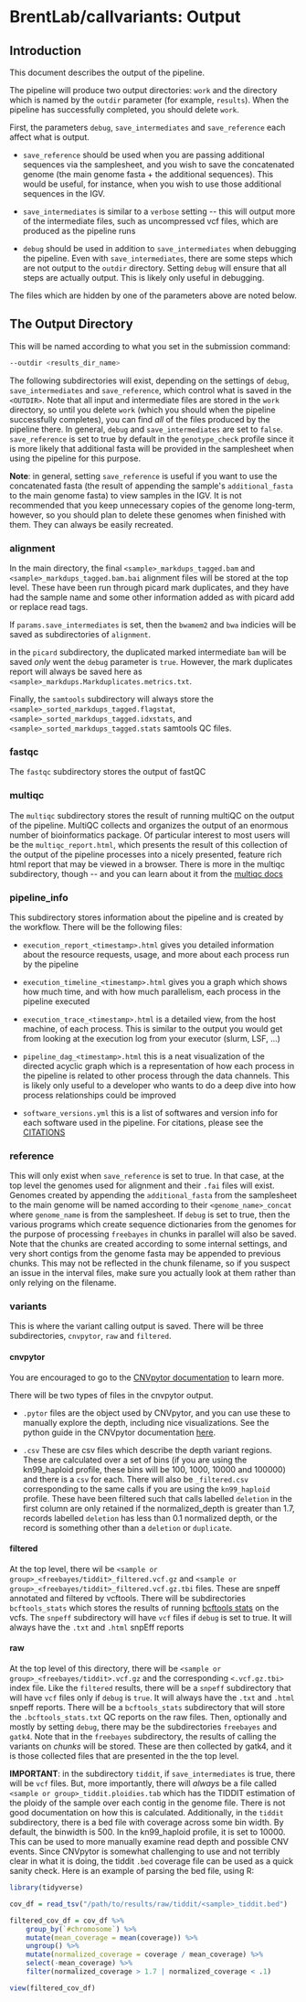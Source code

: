 # BrentLab/callvariants: Output

## Introduction

This document describes the output of the pipeline.

The pipeline will produce two output directories: `work` and the directory
which is named by the `outdir` parameter (for example, `results`). When the
pipeline has successfully completed, you should delete `work`.

First, the parameters `debug`, `save_intermediates` and `save_reference`
each affect what is output.

- `save_reference` should be used when you are passing additional sequences
via the samplesheet, and you wish to save the concatenated genome (the main
genome fasta + the additional sequences). This would be useful, for instance,
when you wish to use those additional sequences in the IGV.

- `save_intermediates` is similar to a `verbose` setting -- this will output
more of the intermediate files, such as uncompressed vcf files, which are
produced as the pipeline runs

- `debug` should be used in addition to `save_intermediates` when debugging
the pipeline. Even with `save_intermediates`, there are some steps which are
not output to the `outdir` directory. Setting `debug` will ensure that all
steps are actually output. This is likely only useful in debugging.

The files which are hidden by one of the parameters above are noted below.

## The Output Directory

This will be named according to what you set in the submission command:

```bash
--outdir <results_dir_name>
```

The following subdirectories will exist, depending on the settings of `debug`,
`save_intermediates` and `save_reference`, which control what is saved in
the `<OUTDIR>`. Note that all input and intermediate files are stored in the
`work` directory, so until you delete `work` (which you should when the
pipeline successfully completes), you can find *all* of the files produced
by the pipeline there. In general, `debug` and `save_intermediates` are set
to `false`. `save_reference` is set to true by default in the `genotype_check`
profile since it is more likely that additional fasta will be provided in the
samplesheet when using the pipeline for this purpose.

**Note**: in general, setting `save_reference` is useful if you want to use the
concatenated fasta (the result of appending the sample's `additional_fasta` to
the main genome fasta) to view samples in the IGV. It is not recommended that
you keep unnecessary copies of the genome long-term, however, so you should
plan to delete these genomes when finished with them. They can always be
easily recreated.

### alignment

In the main directory, the final `<sample>_markdups_tagged.bam` and
`<sample>_markdups_tagged.bam.bai` alignment files will be stored at the
top level. These have been run through picard mark duplicates, and they have
had the sample name and some other information added as with picard
add or replace read tags.

If `params.save_intermediates` is set, then the `bwamem2` and `bwa` indicies
will be saved as subdirectories of `alignment`.

in the `picard` subdirectory, the duplicated marked intermediate `bam` will be
saved *only* went the `debug` parameter is `true`. However, the mark duplicates
report will always be saved here as
`<sample>_markdups.Markduplicates.metrics.txt`.

Finally, the `samtools` subdirectory will always store the `<sample>_sorted_markdups_tagged.flagstat`,
`<sample>_sorted_markdups_tagged.idxstats`, and
`<sample>_sorted_markdups_tagged.stats` samtools QC files.

### fastqc

The `fastqc` subdirectory stores the output of fastQC

### multiqc

The `multiqc` subdirectory stores the result of running multiQC on the
output of the pipeline. MultiQC collects and organizes the output of an
enormous number of bioinformatics package. Of particular interest to most
users will be the `multiqc_report.html`, which presents the result of this
collection of the output of the pipeline processes into a nicely presented,
feature rich html report that may be viewed in a browser. There is more
in the multiqc subdirectory, though -- and you can
learn about it from the [multiqc docs](https://multiqc.info/)

### pipeline_info

This subdirectory stores information about the pipeline and is created by
the workflow. There will be the following files:

- `execution_report_<timestamp>.html` gives you detailed information about the
resource requests, usage, and more about each process run by the pipeline

- `execution_timeline_<timestamp>.html` gives you a graph which shows how much
time, and with how much parallelism, each process in the pipeline executed

- `execution_trace_<timestamp>.html` is a detailed view, from the host machine,
of each process. This is similar to the output you would get from looking
at the execution log from your executor (slurm, LSF, ...)

- `pipeline_dag_<timestamp>.html` this is a neat visualization of the directed
acyclic graph which is a representation of how each process in the pipeline
is related to other process through the data channels. This is likely only
useful to a developer who wants to do a deep dive into how process
relationships could be improved

- `software_versions.yml` this is a list of softwares and version info for each
software used in the pipeline. For citations, please see the
[CITATIONS](../CITATIONS.md)

### reference

This will only exist when `save_reference` is set to true. In that case,
at the top level the genomes used for alignment and their `.fai` files will
exist. Genomes created by appending the `additional_fasta` from the samplesheet
to the main genome will be named according to their `<genome_name>_concat`
where `genome_name` is from the samplesheet. If `debug` is set to true, then
the various programs which create sequence dictionaries from the genomes for
the purpose of processing `freebayes` in chunks in parallel will also be
saved. Note that the chunks are created according to some internal settings,
and very short contigs from the genome fasta may be appended to previous
chunks. This may not be reflected in the chunk filename, so if you suspect
an issue in the interval files, make sure you actually look at them rather than
only relying on the filename.

### variants

This is where the variant calling output is saved. There will be three
subdirectories, `cnvpytor`, `raw` and `filtered`.

#### cnvpytor

You are encouraged to go to the
[CNVpytor documentation](https://github.com/abyzovlab/CNVpytor)
to learn more.

There will be two types of files in the cnvpytor output.

- `.pytor` files are the object used by CNVpytor, and you can use these to
manually explore the depth, including nice visualizations. See the python
guide in the CNVpytor documentation
[here](https://github.com/abyzovlab/CNVpytor/blob/master/examples/PythonLibraryGuide.ipynb).

- `.csv` These are csv files which describe the depth variant regions. These
are calculated over a set of bins (if you are using the kn99_haploid profile,
these bins will be 100, 1000, 10000 and 100000) and there is a `csv` for each.
There will also be `_filtered.csv` corresponding to the same calls if you are
using the `kn99_haploid` profile. These have been filtered such that calls
labelled `deletion` in the first column are only retained if the
normalized_depth is greater than 1.7, records labelled `deletion` has less than
0.1 normalized depth, or the record is something other than a `deletion` or
`duplicate`.

#### filtered

At the top level, there wil be `<sample or group>_<freebayes/tiddit>_filtered.vcf.gz`
and `<sample or group>_<freebayes/tiddit>_filtered.vcf.gz.tbi` files.
These are snpeff annotated and filtered by vcftools. There will be
subdirectories `bcftools_stats` which stores the results of running
[bcftools stats](https://samtools.github.io/bcftools/bcftools.html) on the vcfs.
The `snpeff` subdirectory will have `vcf` files if `debug` is set to true. It
will always have the `.txt` and `.html` snpEff reports

#### raw

At the top level of this directory, there will be
`<sample or group>_<freebayes/tiddit>.vcf.gz` and the corresponding
`<.vcf.gz.tbi>` index file. Like the `filtered` results, there will be
a `snpeff` subdirectory that will have `vcf` files only if `debug` is `true`.
It will always have the `.txt` and `.html` snpeff reports. There will be
a `bcftools_stats` subdirectory that will store the `.bcftools_stats.txt` QC
reports on the raw files. Then, optionally and mostly by setting `debug`,
there may be the subdirectories `freebayes` and `gatk4`. Note that in the
`freebayes` subdirectory, the results of calling the variants on *chunks* will
be stored. These are then collected by gatk4, and it is those collected files
that are presented in the the top level.

**IMPORTANT**: in the subdirectory `tiddit`, if `save_intermediates` is true,
there will be `vcf` files. But, more importantly, there will *always* be a file
called `<sample or group>_tiddit.ploidies.tab` which has the TIDDIT estimation
of the ploidy of the sample over each contig in the genome file. There is not
good documentation on how this is calculated. Additionally, in the `tiddit`
subdirectory, there is a bed file with coverage across some bin width. By
default, the binwidth is 500. In the kn99_haploid profile, it is set to 10000.
This can be used to more manually examine read depth and possible CNV events.
Since CNVpytor is somewhat challenging to use and not terribly clear in what
it is doing, the tiddit `.bed` coverage file can be used as a quick sanity
check. Here is an example of parsing the bed file, using R:

```R
library(tidyverse)

cov_df = read_tsv("/path/to/results/raw/tiddit/<sample>_tiddit.bed")

filtered_cov_df = cov_df %>%
    group_by(`#chromosome`) %>%
    mutate(mean_coverage = mean(coverage)) %>%
    ungroup() %>%
    mutate(normalized_coverage = coverage / mean_coverage) %>%
    select(-mean_coverage) %>%
    filter(normalized_coverage > 1.7 | normalized_coverage < .1)

view(filtered_cov_df)
```

